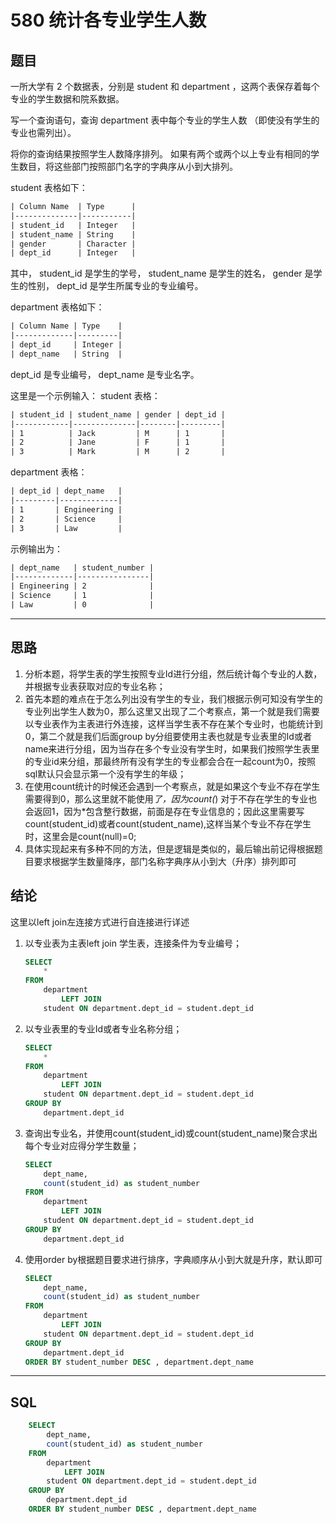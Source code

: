 # 580 统计各专业学生人数

## 题目

一所大学有 2 个数据表，分别是 student 和 department ，这两个表保存着每个专业的学生数据和院系数据。

写一个查询语句，查询 department 表中每个专业的学生人数 （即使没有学生的专业也需列出）。

将你的查询结果按照学生人数降序排列。 如果有两个或两个以上专业有相同的学生数目，将这些部门按照部门名字的字典序从小到大排列。

student 表格如下：

```txt
| Column Name  | Type      |
|--------------|-----------|
| student_id   | Integer   |
| student_name | String    |
| gender       | Character |
| dept_id      | Integer   |
```

其中， student_id 是学生的学号， student_name 是学生的姓名， gender 是学生的性别， dept_id 是学生所属专业的专业编号。

department 表格如下：

```txt
| Column Name | Type    |
|-------------|---------|
| dept_id     | Integer |
| dept_name   | String  |
```

dept_id 是专业编号， dept_name 是专业名字。

这里是一个示例输入：
student 表格：

```txt
| student_id | student_name | gender | dept_id |
|------------|--------------|--------|---------|
| 1          | Jack         | M      | 1       |
| 2          | Jane         | F      | 1       |
| 3          | Mark         | M      | 2       |
```

department 表格：

```txt
| dept_id | dept_name   |
|---------|-------------|
| 1       | Engineering |
| 2       | Science     |
| 3       | Law         |
```

示例输出为：

```txt
| dept_name   | student_number |
|-------------|----------------|
| Engineering | 2              |
| Science     | 1              |
| Law         | 0              |
```

***

## 思路

1. 分析本题，将学生表的学生按照专业Id进行分组，然后统计每个专业的人数，并根据专业表获取对应的专业名称；
2. 首先本题的难点在于怎么列出没有学生的专业，我们根据示例可知没有学生的专业列出学生人数为0，那么这里又出现了二个考察点，第一个就是我们需要以专业表作为主表进行外连接，这样当学生表不存在某个专业时，也能统计到0，第二个就是我们后面group by分组要使用主表也就是专业表里的Id或者name来进行分组，因为当存在多个专业没有学生时，如果我们按照学生表里的专业id来分组，那最终所有没有学生的专业都会合在一起count为0，按照sql默认只会显示第一个没有学生的年级；
3. 在使用count统计的时候还会遇到一个考察点，就是如果这个专业不存在学生需要得到0，那么这里就不能使用*了，因为count(*) 对于不存在学生的专业也会返回1，因为*包含整行数据，前面是存在专业信息的；因此这里需要写count(student_id)或者count(student_name),这样当某个专业不存在学生时，这里会是count(null)=0;
4. 具体实现起来有多种不同的方法，但是逻辑是类似的，最后输出前记得根据题目要求根据学生数量降序，部门名称字典序从小到大（升序）排列即可

## 结论

这里以left join左连接方式进行自连接进行详述

1. 以专业表为主表left join 学生表，连接条件为专业编号；

    ```sql
    SELECT
        *
    FROM
        department
            LEFT JOIN
        student ON department.dept_id = student.dept_id
    ```

2. 以专业表里的专业Id或者专业名称分组；

    ```sql
    SELECT
        *
    FROM
        department
            LEFT JOIN
        student ON department.dept_id = student.dept_id
    GROUP BY
        department.dept_id
    ```

3. 查询出专业名，并使用count(student_id)或count(student_name)聚合求出每个专业对应得分学生数量；

    ```sql
    SELECT
        dept_name,
        count(student_id) as student_number
    FROM
        department
            LEFT JOIN
        student ON department.dept_id = student.dept_id
    GROUP BY
        department.dept_id
    ```

4. 使用order by根据题目要求进行排序，字典顺序从小到大就是升序，默认即可

    ```sql
    SELECT
        dept_name,
        count(student_id) as student_number
    FROM
        department
            LEFT JOIN
        student ON department.dept_id = student.dept_id
    GROUP BY
        department.dept_id
    ORDER BY student_number DESC , department.dept_name
    ```

***

## SQL

```sql
    SELECT
        dept_name,
        count(student_id) as student_number
    FROM
        department
            LEFT JOIN
        student ON department.dept_id = student.dept_id
    GROUP BY
        department.dept_id
    ORDER BY student_number DESC , department.dept_name
```
